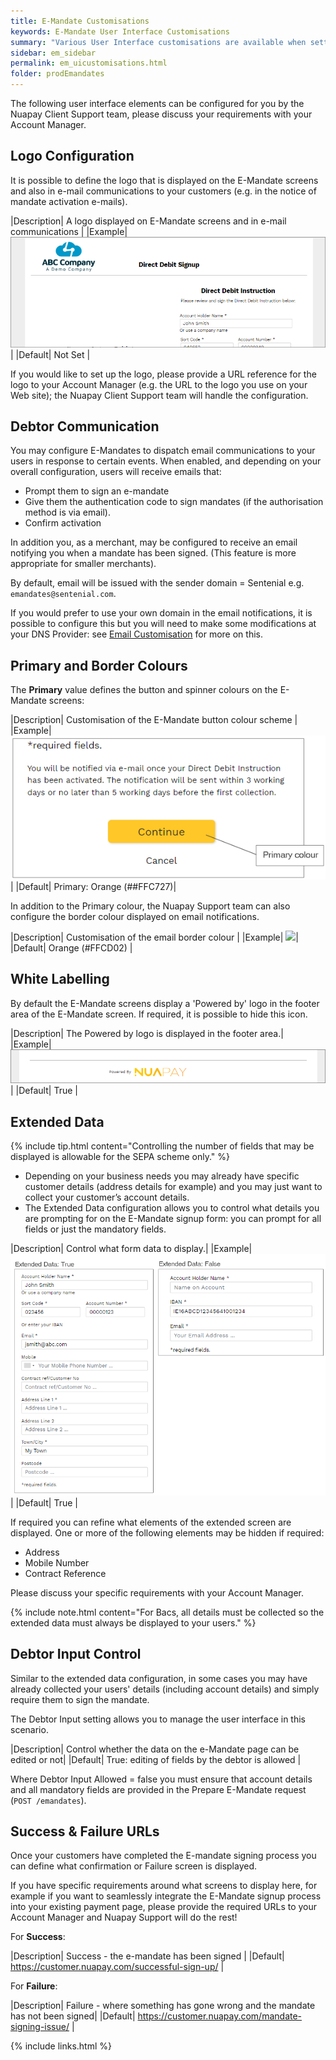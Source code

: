 ```yaml
---
title: E-Mandate Customisations
keywords: E-Mandate User Interface Customisations
summary: "Various User Interface customisations are available when setting up your E-Mandates solution."
sidebar: em_sidebar
permalink: em_uicustomisations.html
folder: prodEmandates
---
```


The following user interface elements can be configured for you by the Nuapay Client Support team, please discuss your requirements with your Account Manager.

## Logo Configuration

It is possible to define the logo that is displayed on the E-Mandate screens and also in e-mail communications to your customers (e.g. in the notice of mandate activation e-mails).

|Description| A logo displayed on E-Mandate screens and in e-mail communications |
|Example| <img src = "images/em_logo.png">|
|Default| Not Set |

If you would like to set up the logo, please provide a URL reference for the logo to your Account Manager (e.g. the URL to the logo you use on your Web site); the Nuapay Client Support team will handle the configuration.

## Debtor Communication

You may configure E-Mandates to dispatch email communications to your users in response to certain events. When enabled, and depending on your overall configuration, users will receive emails that:

* Prompt them to sign an e-mandate
* Give them the authentication code to sign mandates (if the authorisation method is via email).
* Confirm activation

In addition you, as a merchant, may be configured to receive an email notifying you when a mandate has been signed. (This feature is more appropriate for smaller merchants).

By default, email will be issued with the sender domain = Sentenial e.g. `emandates@sentenial.com`.

If you would prefer to use your own domain in the email notifications, it is possible to configure this but you will need to make some modifications at your DNS Provider: see [Email Customisation](em_communications.html) for more on this.


## Primary and Border Colours

The **Primary** value defines the button and spinner colours on the E-Mandate screens:

|Description| Customisation of the E-Mandate button colour scheme |
|Example| <img src = "images/em_primary.png">|
|Default| Primary: Orange (##FFC727)|

In addition to the Primary colour, the Nuapay Support team can also configure the border colour displayed on email notifications.

|Description| Customisation of the email border colour |
|Example| <img src = "images/em_borderColour.png">|
|Default| Orange (#FFCD02) |

## White Labelling

By default the E-Mandate screens display a 'Powered by' logo in the footer area of the E-Mandate screen. If required, it is possible to hide this icon.

|Description| The Powered by logo is displayed in the footer area.|
|Example| <img src = "images/em_poweredby.png">|
|Default| True |


## Extended Data
{% include tip.html content="Controlling the number of fields that may be displayed is allowable for the SEPA scheme only." %}

* Depending on your business needs you may already have specific customer details (address details for example) and you may just want to collect your customer’s account details.
* The Extended Data configuration allows you to control what details you are prompting for on the E-Mandate signup form: you can prompt for all fields or just the mandatory fields.

|Description| Control what form data to display.|
|Example| <img src = "images/em_extended.png">|
|Default| True |

If required you can refine what elements of the extended screen are displayed. One or more of the following elements may be hidden if required:

* Address
* Mobile Number
* Contract Reference

Please discuss your specific requirements with your Account Manager.

{% include note.html content="For Bacs, all details must be collected so the extended data must always be displayed to your users." %}

## Debtor Input Control

Similar to the extended data configuration, in some cases you may have already collected your users' details (including account details) and simply require them to sign the mandate.

The Debtor Input setting allows you to manage the user interface in this scenario.

|Description| Control whether the data on the e-Mandate page can be edited or not|
|Default| True: editing of fields by the debtor is allowed |

Where Debtor Input Allowed = false you must ensure that account details and all mandatory fields are provided in the Prepare E-Mandate request (`POST /emandates`).   

## Success & Failure URLs

Once your customers have completed the E-mandate signing process you can define what confirmation or Failure screen is displayed.

If you have specific requirements around what screens to display here, for example if you want to seamlessly integrate the E-Mandate signup process into your existing payment page, please provide the required URLs to your Account Manager and Nuapay Support will do the rest!

For **Success**:

|Description| Success - the e-mandate has been signed |
|Default| https://customer.nuapay.com/successful-sign-up/ |

For **Failure**:

|Description| Failure - where something has gone wrong and the mandate has not been signed|
|Default| https://customer.nuapay.com/mandate-signing-issue/ |



{% include links.html %}
